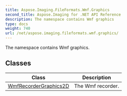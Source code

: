 ```yaml
---
title: Aspose.Imaging.FileFormats.Wmf.Graphics
second_title: Aspose.Imaging for .NET API Reference
description: The namespace contains Wmf graphics
type: docs
weight: 740
url: /net/aspose.imaging.fileformats.wmf.graphics/
---
```

The namespace contains Wmf graphics.

## Classes

| Class | Description |
| --- | --- |
| [WmfRecorderGraphics2D](./wmfrecordergraphics2d/) | The Wmf recorder. |


